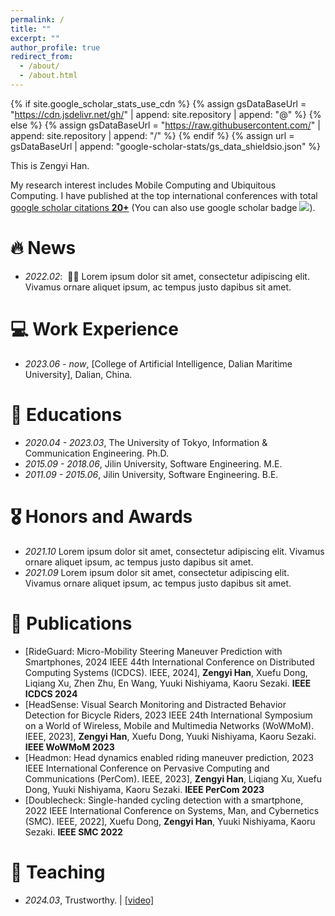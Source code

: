 ```yaml
---
permalink: /
title: ""
excerpt: ""
author_profile: true
redirect_from: 
  - /about/
  - /about.html
---
```


{% if site.google_scholar_stats_use_cdn %}
{% assign gsDataBaseUrl = "https://cdn.jsdelivr.net/gh/" | append: site.repository | append: "@" %}
{% else %}
{% assign gsDataBaseUrl = "https://raw.githubusercontent.com/" | append: site.repository | append: "/" %}
{% endif %}
{% assign url = gsDataBaseUrl | append: "google-scholar-stats/gs_data_shieldsio.json" %}

<span class='anchor' id='about-me'></span>

This is Zengyi Han.

My research interest includes Mobile Computing and Ubiquitous Computing. I have published at the top international  conferences with total <a href='https://scholar.google.com/citations?user=DhtAFkwAAAAJ'>google scholar citations <strong><span id='total_cit'>20+</span></strong></a> (You can also use google scholar badge <a href='https://scholar.google.com/citations?user=DhtAFkwAAAAJ'><img src="https://img.shields.io/endpoint?url={{ url | url_encode }}&logo=Google%20Scholar&labelColor=f6f6f6&color=9cf&style=flat&label=citations"></a>).


# 🔥 News
- *2022.02*: &nbsp;🎉🎉 Lorem ipsum dolor sit amet, consectetur adipiscing elit. Vivamus ornare aliquet ipsum, ac tempus justo dapibus sit amet.

# 💻 Work Experience
- *2023.06 - now*, [College of Artificial Intelligence, Dalian Maritime University], Dalian, China.

# 📖 Educations
- *2020.04 - 2023.03*, The University of Tokyo, Information & Communication Engineering. Ph.D. 
- *2015.09 - 2018.06*, Jilin University, Software Engineering. M.E. 
- *2011.09 - 2015.06*, Jilin University, Software Engineering. B.E. 



# 🎖 Honors and Awards
- *2021.10* Lorem ipsum dolor sit amet, consectetur adipiscing elit. Vivamus ornare aliquet ipsum, ac tempus justo dapibus sit amet. 
- *2021.09* Lorem ipsum dolor sit amet, consectetur adipiscing elit. Vivamus ornare aliquet ipsum, ac tempus justo dapibus sit amet. 

# 📝 Publications 
- [RideGuard: Micro-Mobility Steering Maneuver Prediction with Smartphones, 2024 IEEE 44th International Conference on Distributed Computing Systems (ICDCS). IEEE, 2024], **Zengyi Han**, Xuefu Dong, Liqiang Xu, Zhen Zhu, En Wang, Yuuki Nishiyama, Kaoru Sezaki. **IEEE ICDCS 2024**
- [HeadSense: Visual Search Monitoring and Distracted Behavior Detection for Bicycle Riders, 2023 IEEE 24th International Symposium on a World of Wireless, Mobile and Multimedia Networks (WoWMoM). IEEE, 2023], **Zengyi Han**, Xuefu Dong, Yuuki Nishiyama, Kaoru Sezaki. **IEEE WoWMoM 2023**
- [Headmon: Head dynamics enabled riding maneuver prediction, 2023 IEEE International Conference on Pervasive Computing and Communications (PerCom). IEEE, 2023], **Zengyi Han**, Liqiang Xu, Xuefu Dong, Yuuki Nishiyama, Kaoru Sezaki. **IEEE PerCom 2023**
- [Doublecheck: Single-handed cycling detection with a smartphone, 2022 IEEE International Conference on Systems, Man, and Cybernetics (SMC). IEEE, 2022], Xuefu Dong, **Zengyi Han**, Yuuki Nishiyama, Kaoru Sezaki. **IEEE SMC 2022**


# 💬 Teaching
- *2024.03*, Trustworthy.  \| [\[video\]](https://github.com/)


